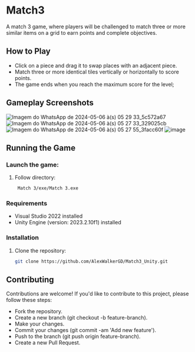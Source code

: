 # Match3
A match 3 game, where players will be challenged to match three or more similar items on a grid to earn points and complete objectives.

## How to Play
- Click on a piece and drag it to swap places with an adjacent piece.
- Match three or more identical tiles vertically or horizontally to score points.
- The game ends when you reach the maximum score for the level;

## Gameplay Screenshots


![Imagem do WhatsApp de 2024-05-06 à(s) 05 29 33_5c572a67](https://github.com/AlexWalkerGD/Match3_Unity/assets/67351804/cf7ed2c8-afb4-427f-b954-f3e8a92173e7)
![Imagem do WhatsApp de 2024-05-06 à(s) 05 27 33_329025cb](https://github.com/AlexWalkerGD/Match3_Unity/assets/67351804/7f88a37b-37cd-440a-be2e-7691c4c32142)
![Imagem do WhatsApp de 2024-05-06 à(s) 05 27 55_3facc60f](https://github.com/AlexWalkerGD/Match3_Unity/assets/67351804/38dc9aef-60a8-4061-9986-45f69e5f61e1)
![image](https://github.com/AlexWalkerGD/Match3_Unity/assets/67351804/806cf3c9-ff42-45d7-a680-26da414311d0)



## Running the Game

### Launch the game: 

1. Follow directory:

   ```bash
    Match 3/exe/Match 3.exe

### Requirements
- Visual Studio 2022 installed
- Unity Engine (version: 2023.2.10f1) installed

### Installation
1. Clone the repository:

   ```bash
   git clone https://github.com/AlexWalkerGD/Match3_Unity.git

## Contributing
Contributions are welcome! If you'd like to contribute to this project, please follow these steps:

- Fork the repository.
- Create a new branch (git checkout -b feature-branch).
- Make your changes.
- Commit your changes (git commit -am 'Add new feature').
- Push to the branch (git push origin feature-branch).
- Create a new Pull Request.

